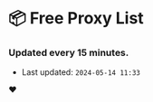 # :package: Free Proxy List
### Updated every 15 minutes.

- Last updated: `2024-05-14 11:33`

:heart:
